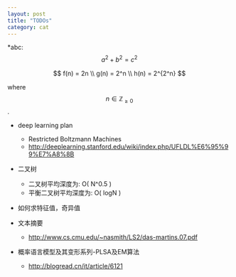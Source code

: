 ```yaml
---
layout: post
title: "TODOs"
category: cat
---
```


*abc: $$a^2 + b^2 = c^2$$

$$
f(n) = 2n \\
g(n) = 2^n \\
h(n) = 2^{2^n}
$$

where $$n \in \mathbb{Z}_{\geq 0}$$.

* deep learning plan
    * Restricted Boltzmann Machines
    * http://deeplearning.stanford.edu/wiki/index.php/UFLDL%E6%95%99%E7%A8%8B 

* 二叉树
    * 二叉树平均深度为: O( N^0.5 )
    * 平衡二叉树平均深度为: O( logN )

* 如何求特征值，奇异值

* 文本摘要
    * http://www.cs.cmu.edu/~nasmith/LS2/das-martins.07.pdf

* 概率语言模型及其变形系列-PLSA及EM算法
    * http://blogread.cn/it/article/6121
